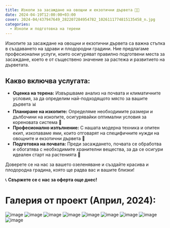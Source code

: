 ```yaml
---
title: Изкопи за засаждане на овощни и екзотични дървета 🌳🍏
date: 2024-04-19T12:00:00+03:00
cover: 2024-04/437947649_282207284954782_1026111774815135458_n.jpg
categories:
  - Изкопи и подготовка на терени
---
```


Изкопите за засаждане на овощни и екзотични дървета са важна стъпка в създаването на здрави и плодородни градини. Ние предлагаме професионални услуги, които осигуряват правилно подготвени места за засаждане, което е от съществено значение за растежа и развитието на дърветата.

## Какво включва услугата:

- **Оценка на терена:** Извършваме анализ на почвата и климатичните условия, за да определим най-подходящото място за вашите дървета 📊
- **Планиране на изкопите:** Определяме необходимите размери и дълбочини на изкопите, осигурявайки оптимални условия за кореновата система 🌱
- **Професионално изпълнение:** С нашата модерна техника и опитен екип, изкопаваме ями, които отговарят на специфичните нужди на овощните и екзотични дървета 🔧
- **Подготовка на почвата:** Преди засаждането, почвата се обработва и обогатява с необходимите хранителни вещества, за да се осигури идеален старт на растенията 🌾

Доверете се на нас за вашето озеленяване и създайте красива и плодородна градина, която ще радва вас и вашите близки!

📞 **Свържете се с нас за оферта още днес!**

# Галерия от проект (Април, 2024):

![image](2024-04/436443146_282207451621432_6691323545500101724_n.jpg)
![image](2024-04/436470305_282207321621445_1489833667898380184_n.jpg)
![image](2024-04/436495186_282207458288098_92732416838492489_n.jpg)
![image](2024-04/437104572_282207278288116_7447465126077771737_n.jpg)
![image](2024-04/437875973_282207304954780_3539222890739237249_n.jpg)
![image](2024-04/437933174_282207418288102_362006917360780474_n.jpg)
![image](2024-04/437947649_282207284954782_1026111774815135458_n.jpg)
![image](2024-04/438777940_282207568288087_7728589159364981241_n.jpg)
![image](2024-04/438786090_282207394954771_911667118445476585_n.jpg)
